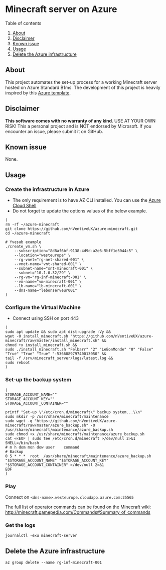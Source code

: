 # Minecraft server on Azure

Table of contents

  1. [About](#about)
  2. [Disclaimer](#disclaimer)
  3. [Known issue](#known-issue)
  4. [Usage](#usage)
  5. [Delete the Azure infrastructure](#delete-the-azure-infrastructure)

## About

This project automates the set-up process for a working Minecraft server hosted on Azure Standard B1ms.
The development of this project is heavily inspired by this [Azure template](hhttps://github.com/Azure/azure-quickstart-templates/tree/master/minecraft-on-ubuntu).

## Disclaimer

**This software comes with no warranty of any kind**. USE AT YOUR OWN RISK! This a personal project and is NOT endorsed by Microsoft. If you encounter an issue, please submit it on GitHub.

## Known issue

None.

## Usage

### Create the infrastructure in Azure

* The only requirement is to have AZ CLI installed. You can use the [Azure Cloud Shell](https://shell.azure.com/)
* Do not forget to update the options values of the below example.

```shell
(
rm -rf ~/azure-minecraft
git clone https://github.com/nVentiveUX/azure-minecraft.git
cd ~/azure-minecraft

# Yvesub example
./create_vm.sh \
    --subscription="8d8af6bf-9138-4d9d-a2e6-5bff1e3044c5" \
    --location="westeurope" \
    --rg-vnet="rg-net-shared-001" \
    --vnet-name="vnt-shared-001" \
    --subnet-name="snt-minecraft-001" \
    --subnet="10.1.0.32/29" \
    --rg-vm="rg-inf-minecraft-001" \
    --vm-name="vm-minecraft-001" \
    --lb-name="lb-minecraft-001" \
    --dns-name="lebonserveur001"
)
```

### Configure the Virtual Machine

* Connect using SSH on port 443

```shell
(
sudo apt update && sudo apt dist-upgrade -Vy &&
wget -O install_minecraft.sh "https://github.com/nVentiveUX/azure-minecraft/raw/master/install_minecraft.sh" &&
chmod +x install_minecraft.sh &&
sudo ./install_minecraft.sh "Felbarr" "2" "LeBonMonde" "0" "False" "True" "True" "True" "-536608979740013050" &&
tail -f /srv/minecraft_server/logs/latest.log &&
sudo reboot
)
```
### Set-up the backup system

```shell
(
STORAGE_ACCOUNT_NAME=""
STORAGE_ACCOUNT_KEY=""
STORAGE_ACCOUNT_CONTAINER=""

printf "Set-up \"/etc/cron.d/minecraft\" backup system...\\n"
sudo mkdir -p /usr/share/minecraft/maintenance
sudo wget -q "https://github.com/nVentiveUX/azure-minecraft/raw/master/azure_backup.sh" -O /usr/share/minecraft/maintenance/azure_backup.sh
sudo chmod +x /usr/share/minecraft/maintenance/azure_backup.sh
cat <<EOF | sudo tee /etc/cron.d/minecraft >/dev/null 2>&1
SHELL=/bin/bash
# m h dom mon dow user    command
# Backup
0 5 * * *  root  /usr/share/minecraft/maintenance/azure_backup.sh "$STORAGE_ACCOUNT_NAME" "$STORAGE_ACCOUNT_KEY" "$STORAGE_ACCOUNT_CONTAINER" >/dev/null 2>&1
EOF
)
```

### Play

Connect on ```<dns-name>.westeurope.cloudapp.azure.com:25565```

The full list of operator commands can be found on the Minecraft wiki:  http://minecraft.gamepedia.com/Commands#Summary_of_commands

### Get the logs

```shell
journalctl -exu minecraft-server
```

## Delete the Azure infrastructure

```shell
az group delete --name rg-inf-minecraft-001
```
